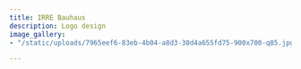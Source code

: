 ```yaml
---
title: IRRE Bauhaus
description: Logo design
image_gallery:
- "/static/uploads/7965eef6-83eb-4b04-a8d3-30d4a655fd75-900x700-q85.jpg"

---
```

